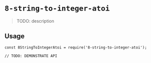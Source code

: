 # `8-string-to-integer-atoi`

> TODO: description

## Usage

```
const 8StringToIntegerAtoi = require('8-string-to-integer-atoi');

// TODO: DEMONSTRATE API
```
